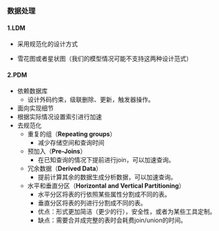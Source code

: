 ### 数据处理

#### 1.LDM  

- 采用规范化的设计方式

- 雪花图或者星状图（我们的模型情况可能不支持这两种设计范式）



#### 2.PDM

- 依赖数据库
  - 设计外码约束，级联删除、更新，触发器操作。
- 面向实现细节
- 根据实际情况设置索引进行加速
- 去规范化
  - 重复的组（**Repeating groups**）
    - 减少存储空间和查询时间
  - 预加入（**Pre-Joins**）
    - 在已知查询的情况下提前进行join，可以加速查询。
  - 冗余数据（**Derived Data**）
    - 提前计算其余的数据生成分析数据，可以加速查询。
  - 水平和垂直分区（**Horizontal and Vertical Partitioning**）
    - 水平分区将表的行依照某些属性分割成不同的表。
    - 垂直分区将表的列进行分割成不同的表。
    - 优点：形式更加简洁（更少的行），安全性，或者为某些工具定制。
    - 缺点：需要合并成完整的表时会耗费join/union的时间。